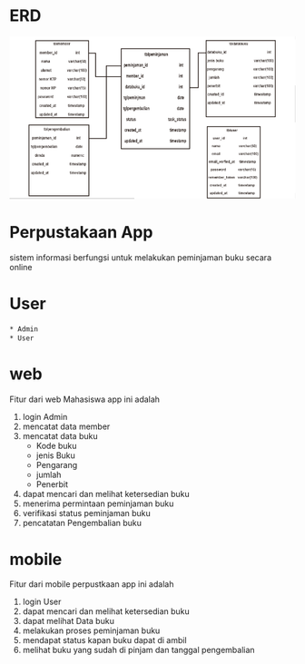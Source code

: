 
# ERD
![ERD SIPerpustakaan](erd-pustaka.png)


# Perpustakaan App
sistem informasi berfungsi untuk melakukan peminjaman buku secara online

# User 
    * Admin
    * User 

# web
Fitur dari web Mahasiswa  app ini adalah
1. login
    Admin
2. mencatat data member
3. mencatat data buku
    * Kode buku
    * jenis Buku
    * Pengarang
    * jumlah
    * Penerbit
4. dapat mencari dan melihat ketersedian buku
5. menerima permintaan peminjaman buku
6. verifikasi status peminjaman buku
7. pencatatan Pengembalian buku

    
# mobile
Fitur dari mobile perpustkaan app ini adalah
1. login
    User
2. dapat mencari dan melihat ketersedian buku
3. dapat melihat Data buku
4. melakukan proses peminjaman buku
5. mendapat status kapan buku dapat di ambil
6. melihat buku yang sudah di pinjam dan tanggal pengembalian
    